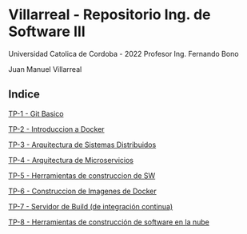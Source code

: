# Villarreal - Repositorio Ing. de Software III

Universidad Catolica de Cordoba - 2022
Profesor Ing. Fernando Bono

Juan Manuel Villarreal

## Indice

[TP-1 - Git Basico](/ejercicio-1)

[TP-2 - Introduccion a Docker](/ejercicio-2)

[TP-3 - Arquitectura de Sistemas Distribuidos](/ejercicio-3)

[TP-4 - Arquitectura de Microservicios](/ejercicio-4)

[TP-5 - Herramientas de construccion de SW](/ejercicio-5)

[TP-6 - Construccion de Imagenes de Docker](/ejercicio-6)

[TP-7 - Servidor de Build (de integración continua)](/ejercicio-7)

[TP-8 - Herramientas de construcción de software en la nube](/ejercicio-8)